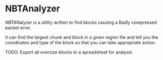 # NBTAnalyzer
NBTANalyzer is a utility written to find blocks causing a Badly compressed packet error.

It can find the largest chunk and block in a given region file and tell you the coordinates and type of the block so that you can take appropriate action.

TODO:
Export all oversize blocks to a spreadsheet for analysis